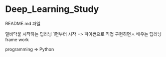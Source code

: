 # Deep_Learning_Study

README.md 파일 

밑바닥붙 시작하는 딥러닝 1편부터 시작 => 파이썬으로 직접 구현하면ㅅ 배우는 딥러닝 frame work

programming => Python

